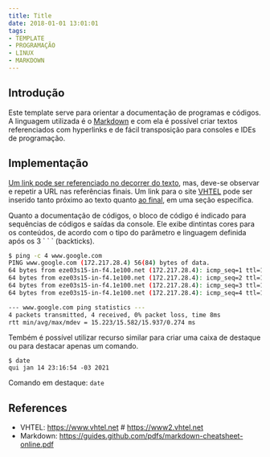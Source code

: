 ```yaml
---
title: Title
date: 2018-01-01 13:01:01
tags:
- TEMPLATE
- PROGRAMAÇÃO
- LINUX
- MARKDOWN
---
```


## Introdução

Este template serve para orientar a documentação de programas e códigos. A linguagem utilizada é o [Markdown] e com ela é possível criar textos referenciados com hyperlinks e de fácil transposição para consoles e IDEs de programação.

## Implementação

[Um link pode ser referenciado no decorrer do texto], mas, deve-se observar e repetir a URL nas referências finais.
Um link para o site [VHTEL](https://www.vhtel.eng.br) pode ser inserido tanto próximo ao texto quanto [ao final], em uma seção específica.


Quanto a documentação de códigos, o bloco de código é indicado para sequências de códigos e saídas da console. Ele exibe dintintas cores para os conteúdos, de acordo com o tipo do parâmetro e linguagem definida após os 3  \` \` \` (backticks).


```sh
$ ping -c 4 www.google.com
PING www.google.com (172.217.28.4) 56(84) bytes of data.
64 bytes from eze03s15-in-f4.1e100.net (172.217.28.4): icmp_seq=1 ttl=114 time=15.2 ms
64 bytes from eze03s15-in-f4.1e100.net (172.217.28.4): icmp_seq=2 ttl=114 time=15.4 ms
64 bytes from eze03s15-in-f4.1e100.net (172.217.28.4): icmp_seq=3 ttl=114 time=15.7 ms
64 bytes from eze03s15-in-f4.1e100.net (172.217.28.4): icmp_seq=4 ttl=114 time=15.9 ms

--- www.google.com ping statistics ---
4 packets transmitted, 4 received, 0% packet loss, time 8ms
rtt min/avg/max/mdev = 15.223/15.582/15.937/0.274 ms

```

Tembém é possível utilizar recurso similar para criar uma caixa de destaque ou para destacar apenas um comando.

```
$ date
qui jan 14 23:16:54 -03 2021

```

Comando em destaque: `date`




## References
- VHTEL: <https://www.vhtel.net> # <https://www2.vhtel.net>
- Markdown: <https://guides.github.com/pdfs/markdown-cheatsheet-online.pdf>





[Um link pode ser referenciado no decorrer do texto]: <https://www.vhtel.net>

[ao final]: <https://www.vhtel.net>

[Markdown]: <https://guides.github.com/pdfs/markdown-cheatsheet-online.pdf>
